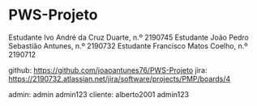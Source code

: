 # PWS-Projeto
Estudante Ivo André da Cruz Duarte, n.º 2190745
Estudante João Pedro Sebastião Antunes, n.º 2190732
Estudante Francisco Matos Coelho, n.º 2190712


github:
https://github.com/joaoantunes76/PWS-Projeto
jira:
https://2190732.atlassian.net/jira/software/projects/PMP/boards/4

admin:
admin
admin123
cliente:
alberto2001
admin123